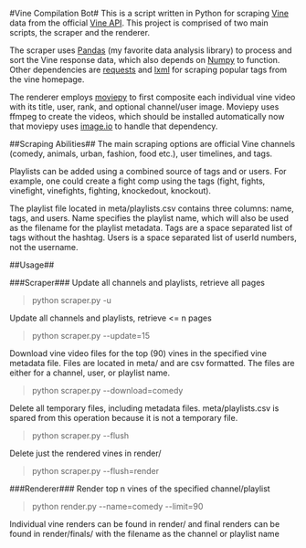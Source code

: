 #Vine Compilation Bot#
This is a script written in Python for scraping [Vine][1] data from the official [Vine API][2].  This project is comprised of two main scripts, the scraper and the renderer.

The scraper uses [Pandas][3] (my favorite data analysis library) to process and sort the Vine response data, which also depends on [Numpy][6] to function.  Other dependencies are [requests][4] and [lxml][5] for scraping popular tags from the vine homepage.

The renderer employs [moviepy][7] to first composite each individual vine video with its title, user, rank, and optional channel/user image.  Moviepy uses ffmpeg to create the videos, which should be installed automatically now that moviepy uses [image.io][8] to handle that dependency.

##Scraping Abilities##
The main scraping options are official Vine channels (comedy, animals, urban, fashion, food etc.), user timelines, and tags.  

Playlists can be added using a combined source of tags and or users. For example, one could create a fight comp using the tags (fight, fights, vinefight, vinefights, fighting, knockedout, knockout).

The playlist file located in meta/playlists.csv contains three columns: name, tags, and users. Name specifies the playlist name, which will also be used as the filename for the playlist metadata. Tags are a space separated list of tags without the hashtag.  Users is a space separated list of userId numbers, not the username.

##Usage##

###Scraper###
Update all channels and playlists, retrieve all pages
> python scraper.py -u

Update all channels and playlists, retrieve <= n pages
> python scraper.py --update=15

Download vine video files for the top (90) vines in the specified vine  metadata file. Files are located in meta/ and are csv formatted.  The files are either for a channel, user, or playlist name.
> python scraper.py --download=comedy

Delete all temporary files, including metadata files. meta/playlists.csv is spared from this operation because it is not a temporary file.
> python scraper.py --flush

Delete just the rendered vines in render/
> python scraper.py --flush=render

###Renderer###
Render top n vines of the specified channel/playlist
> python render.py --name=comedy --limit=90

Individual vine renders can be found in render/ and final renders can be found in render/finals/ with the filename as the channel or playlist name

[1]: http://vine.co/
[2]: https://github.com/VineAPI/VineAPI/blob/master/endpoints.md
[3]: http://pandas.pydata.org/
[4]: http://docs.python-requests.org/en/latest/
[5]: http://lxml.de/
[6]: http://www.numpy.org/
[7]: https://github.com/Zulko/moviepy
[8]: http://imageio.github.io/